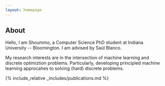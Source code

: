```yaml
---
layout: homepage
---
```


## About

Hello, I am Shoummo, a Computer Science PhD student at Indiana University -- Bloomington. I am advised by Saúl Blanco.

My research interests are in the intersection of machine learning and discrete optimiztion problems. Particularly, developing principled machine learning approcahes to solving (hard) discrete problems.

{% include_relative _includes/publications.md %}

